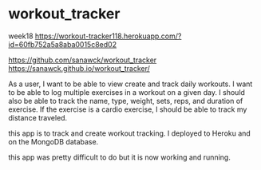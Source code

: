 # workout_tracker

week18
https://workout-tracker118.herokuapp.com/?id=60fb752a5a8aba0015c8ed02

https://github.com/sanawck/workout_tracker
https://sanawck.github.io/workout_tracker/

As a user, I want to be able to view create and track daily workouts. I want to be able to log multiple exercises in a workout on a given day. I should also be able to track the name, type, weight, sets, reps, and duration of exercise. If the exercise is a cardio exercise, I should be able to track my distance traveled.

this app is to track and create workout tracking. I deployed to Heroku and on the MongoDB database.

this app was pretty difficult to do but it is now working and running.
